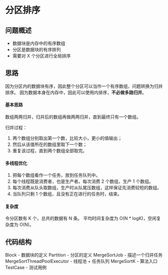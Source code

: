 # 分区排序

## 问题概述
- 数据块是内存中的有序数组
- 分区是数据块的有序排列
- 需要对 X 个分区进行全局排序

## 思路
因为分区内的数据块有序，因此整个分区可以当作一个有序数组，问题转换为归并排序。
因为数据本身在内存中，因此可以使用内排序，**不必做多路归并**。

#### 基本思路
数组两两归并，归并后的数组再做两两归并，直到最终只有一个数组。

归并过程：
1. 两个数组分别取出第一个数，比较大小，更小的值输出；
2. 然后从该值所在的数组里取下一个数；
3. 重复该过程，直到两个数组全部取完。

#### 多线程优化
1. 把每个数组看作一个任务，放到任务队列中。
2. 每个线程既是消费者，也是生产者。每次消费 2 个数组，生产 1 个数组。
3. 每次消费从队头取数组，生产时从队尾压数组，这样保证先消费较短的数组。
4. 当队列只剩 1 个数组，且没有正在进行的任务时，结束。

#### 复杂度
令分区数有 K 个，总共的数据有 N 条。
平均时间复杂度为 O(N * logK)，空闲复杂度为 O(N)。

## 代码结构
Block - 数据块的定义
Partition - 分区的定义
MergeSortJob - 描述一个归并任务
MergeSortThreadPoolExecutor - 线程池 + 任务队列
MergeSortK - 算法入口
TestCase - 测试用例
